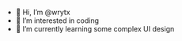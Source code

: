- 👋 Hi, I’m @wrytx
- 👀 I’m interested in coding
- 🌱 I’m currently learning some complex UI design

<!---
wrytx/wrytx is a ✨ special ✨ repository because its `README.md` (this file) appears on your GitHub profile.
You can click the Preview link to take a look at your changes.
--->
